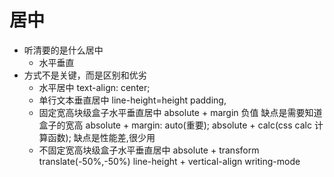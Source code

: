 # 居中
- 听清要的是什么居中
     - 水平垂直
- 方式不是关键，而是区别和优劣
     - 水平居中 text-align: center;
     - 单行文本垂直居中 line-height=height padding,
     - 固定宽高块级盒子水平垂直居中  absolute + margin 负值
          缺点是需要知道盒子的宽高
          absolute + margin: auto(重要);
          absolute + calc(css calc 计算函数); 缺点是性能差,很少用
     - 不固定宽高块级盒子水平垂直居中
          absolute + transform  translate(-50%,-50%) 
          line-height + vertical-align
          writing-mode
          
